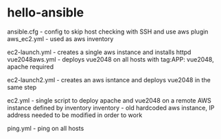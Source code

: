 # hello-ansible
ansible.cfg - config to skip host checking with SSH and use aws plugin
aws_ec2.yml - used as aws inventory

ec2-launch.yml - creates a single aws instance and installs httpd
vue2048aws.yml - deploys vue2048 on all hosts with tag:APP: vue2048, apache required

ec2-launch2.yml - creates an aws isntance and deploys vue2048 in the same step

ec2.yml - single script to deploy apache and vue2048 on a remote AWS instance defined by inventory
inventory - old hardcoded aws instance, IP address needed to be modified in order to work

ping.yml - ping on all hosts
